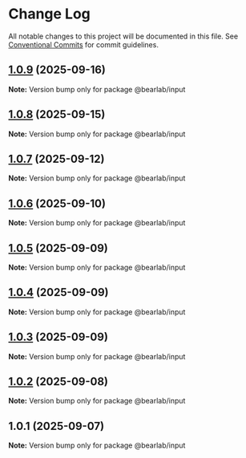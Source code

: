 # Change Log

All notable changes to this project will be documented in this file.
See [Conventional Commits](https://conventionalcommits.org) for commit guidelines.

## [1.0.9](https://github.com/hasanbala/ui-components/compare/@bearlab/input@1.0.8...@bearlab/input@1.0.9) (2025-09-16)

**Note:** Version bump only for package @bearlab/input





## [1.0.8](https://github.com/hasanbala/ui-components/compare/@bearlab/input@1.0.7...@bearlab/input@1.0.8) (2025-09-15)

**Note:** Version bump only for package @bearlab/input





## [1.0.7](https://github.com/hasanbala/ui-components/compare/@bearlab/input@1.0.6...@bearlab/input@1.0.7) (2025-09-12)

**Note:** Version bump only for package @bearlab/input





## [1.0.6](https://github.com/hasanbala/ui-components/compare/@bearlab/input@1.0.5...@bearlab/input@1.0.6) (2025-09-10)

**Note:** Version bump only for package @bearlab/input





## [1.0.5](https://github.com/hasanbala/ui-components/compare/@bearlab/input@1.0.4...@bearlab/input@1.0.5) (2025-09-09)

**Note:** Version bump only for package @bearlab/input





## [1.0.4](https://github.com/hasanbala/ui-components/compare/@bearlab/input@1.0.3...@bearlab/input@1.0.4) (2025-09-09)

**Note:** Version bump only for package @bearlab/input





## [1.0.3](https://github.com/hasanbala/ui-components/compare/@bearlab/input@1.0.2...@bearlab/input@1.0.3) (2025-09-09)

**Note:** Version bump only for package @bearlab/input





## [1.0.2](https://github.com/hasanbala/ui-components/compare/@bearlab/input@1.0.1...@bearlab/input@1.0.2) (2025-09-08)

**Note:** Version bump only for package @bearlab/input





## 1.0.1 (2025-09-07)

**Note:** Version bump only for package @bearlab/input
